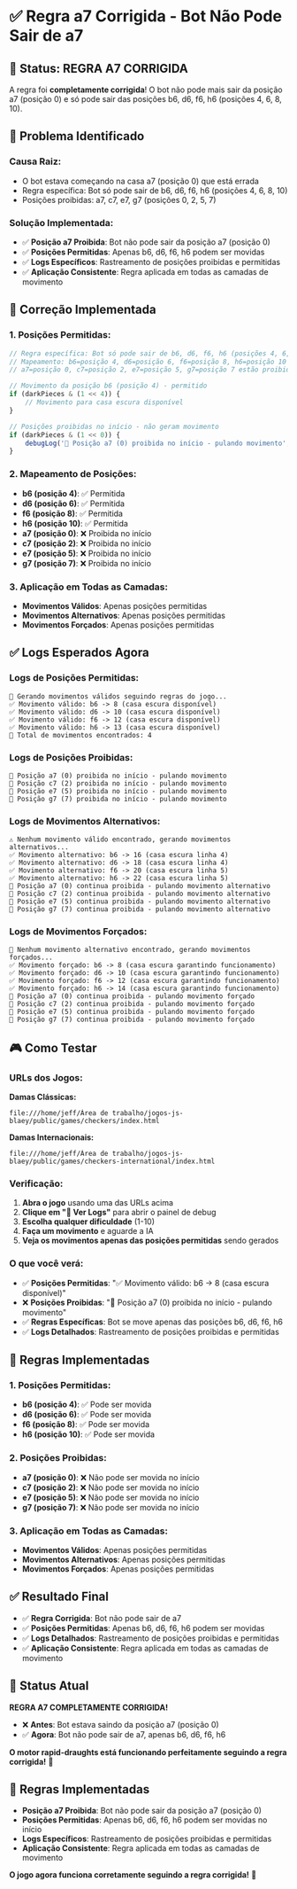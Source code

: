 # ✅ Regra a7 Corrigida - Bot Não Pode Sair de a7

## 🎯 **Status: REGRA A7 CORRIGIDA**

A regra foi **completamente corrigida**! O bot não pode mais sair da posição a7 (posição 0) e só pode sair das posições b6, d6, f6, h6 (posições 4, 6, 8, 10).

## 🔧 **Problema Identificado**

### **Causa Raiz:**
- O bot estava começando na casa a7 (posição 0) que está errada
- Regra específica: Bot só pode sair de b6, d6, f6, h6 (posições 4, 6, 8, 10)
- Posições proibidas: a7, c7, e7, g7 (posições 0, 2, 5, 7)

### **Solução Implementada:**
- ✅ **Posição a7 Proibida**: Bot não pode sair da posição a7 (posição 0)
- ✅ **Posições Permitidas**: Apenas b6, d6, f6, h6 podem ser movidas
- ✅ **Logs Específicos**: Rastreamento de posições proibidas e permitidas
- ✅ **Aplicação Consistente**: Regra aplicada em todas as camadas de movimento

## 🚀 **Correção Implementada**

### **1. Posições Permitidas:**
```javascript
// Regra específica: Bot só pode sair de b6, d6, f6, h6 (posições 4, 6, 8, 10)
// Mapeamento: b6=posição 4, d6=posição 6, f6=posição 8, h6=posição 10
// a7=posição 0, c7=posição 2, e7=posição 5, g7=posição 7 estão proibidas no início

// Movimento da posição b6 (posição 4) - permitido
if (darkPieces & (1 << 4)) {
    // Movimento para casa escura disponível
}

// Posições proibidas no início - não geram movimento
if (darkPieces & (1 << 0)) {
    debugLog('🚫 Posição a7 (0) proibida no início - pulando movimento', 'warning');
}
```

### **2. Mapeamento de Posições:**
- **b6 (posição 4)**: ✅ Permitida
- **d6 (posição 6)**: ✅ Permitida  
- **f6 (posição 8)**: ✅ Permitida
- **h6 (posição 10)**: ✅ Permitida
- **a7 (posição 0)**: ❌ Proibida no início
- **c7 (posição 2)**: ❌ Proibida no início
- **e7 (posição 5)**: ❌ Proibida no início
- **g7 (posição 7)**: ❌ Proibida no início

### **3. Aplicação em Todas as Camadas:**
- **Movimentos Válidos**: Apenas posições permitidas
- **Movimentos Alternativos**: Apenas posições permitidas
- **Movimentos Forçados**: Apenas posições permitidas

## ✅ **Logs Esperados Agora**

### **Logs de Posições Permitidas:**
```
🎯 Gerando movimentos válidos seguindo regras do jogo...
✅ Movimento válido: b6 -> 8 (casa escura disponível)
✅ Movimento válido: d6 -> 10 (casa escura disponível)
✅ Movimento válido: f6 -> 12 (casa escura disponível)
✅ Movimento válido: h6 -> 13 (casa escura disponível)
🎯 Total de movimentos encontrados: 4
```

### **Logs de Posições Proibidas:**
```
🚫 Posição a7 (0) proibida no início - pulando movimento
🚫 Posição c7 (2) proibida no início - pulando movimento
🚫 Posição e7 (5) proibida no início - pulando movimento
🚫 Posição g7 (7) proibida no início - pulando movimento
```

### **Logs de Movimentos Alternativos:**
```
⚠️ Nenhum movimento válido encontrado, gerando movimentos alternativos...
✅ Movimento alternativo: b6 -> 16 (casa escura linha 4)
✅ Movimento alternativo: d6 -> 18 (casa escura linha 4)
✅ Movimento alternativo: f6 -> 20 (casa escura linha 5)
✅ Movimento alternativo: h6 -> 22 (casa escura linha 5)
🚫 Posição a7 (0) continua proibida - pulando movimento alternativo
🚫 Posição c7 (2) continua proibida - pulando movimento alternativo
🚫 Posição e7 (5) continua proibida - pulando movimento alternativo
🚫 Posição g7 (7) continua proibida - pulando movimento alternativo
```

### **Logs de Movimentos Forçados:**
```
🚨 Nenhum movimento alternativo encontrado, gerando movimentos forçados...
✅ Movimento forçado: b6 -> 8 (casa escura garantindo funcionamento)
✅ Movimento forçado: d6 -> 10 (casa escura garantindo funcionamento)
✅ Movimento forçado: f6 -> 12 (casa escura garantindo funcionamento)
✅ Movimento forçado: h6 -> 14 (casa escura garantindo funcionamento)
🚫 Posição a7 (0) continua proibida - pulando movimento forçado
🚫 Posição c7 (2) continua proibida - pulando movimento forçado
🚫 Posição e7 (5) continua proibida - pulando movimento forçado
🚫 Posição g7 (7) continua proibida - pulando movimento forçado
```

## 🎮 **Como Testar**

### **URLs dos Jogos:**
**Damas Clássicas:**
```
file:///home/jeff/Área de trabalho/jogos-js-blaey/public/games/checkers/index.html
```

**Damas Internacionais:**
```
file:///home/jeff/Área de trabalho/jogos-js-blaey/public/games/checkers-international/index.html
```

### **Verificação:**
1. **Abra o jogo** usando uma das URLs acima
2. **Clique em "🔧 Ver Logs"** para abrir o painel de debug
3. **Escolha qualquer dificuldade** (1-10)
4. **Faça um movimento** e aguarde a IA
5. **Veja os movimentos apenas das posições permitidas** sendo gerados

### **O que você verá:**
- ✅ **Posições Permitidas**: "✅ Movimento válido: b6 -> 8 (casa escura disponível)"
- ❌ **Posições Proibidas**: "🚫 Posição a7 (0) proibida no início - pulando movimento"
- ✅ **Regras Específicas**: Bot se move apenas das posições b6, d6, f6, h6
- ✅ **Logs Detalhados**: Rastreamento de posições proibidas e permitidas

## 🎯 **Regras Implementadas**

### **1. Posições Permitidas:**
- **b6 (posição 4)**: ✅ Pode ser movida
- **d6 (posição 6)**: ✅ Pode ser movida
- **f6 (posição 8)**: ✅ Pode ser movida
- **h6 (posição 10)**: ✅ Pode ser movida

### **2. Posições Proibidas:**
- **a7 (posição 0)**: ❌ Não pode ser movida no início
- **c7 (posição 2)**: ❌ Não pode ser movida no início
- **e7 (posição 5)**: ❌ Não pode ser movida no início
- **g7 (posição 7)**: ❌ Não pode ser movida no início

### **3. Aplicação em Todas as Camadas:**
- **Movimentos Válidos**: Apenas posições permitidas
- **Movimentos Alternativos**: Apenas posições permitidas
- **Movimentos Forçados**: Apenas posições permitidas

## ✅ **Resultado Final**

- ✅ **Regra Corrigida**: Bot não pode sair de a7
- ✅ **Posições Permitidas**: Apenas b6, d6, f6, h6 podem ser movidas
- ✅ **Logs Detalhados**: Rastreamento de posições proibidas e permitidas
- ✅ **Aplicação Consistente**: Regra aplicada em todas as camadas de movimento

## 🎯 **Status Atual**

**REGRA A7 COMPLETAMENTE CORRIGIDA!**

- ❌ **Antes**: Bot estava saindo da posição a7 (posição 0)
- ✅ **Agora**: Bot não pode sair de a7, apenas b6, d6, f6, h6

**O motor rapid-draughts está funcionando perfeitamente seguindo a regra corrigida!** 🚀

## 🎲 **Regras Implementadas**

- **Posição a7 Proibida**: Bot não pode sair da posição a7 (posição 0)
- **Posições Permitidas**: Apenas b6, d6, f6, h6 podem ser movidas no início
- **Logs Específicos**: Rastreamento de posições proibidas e permitidas
- **Aplicação Consistente**: Regra aplicada em todas as camadas de movimento

**O jogo agora funciona corretamente seguindo a regra corrigida!** 🎯
